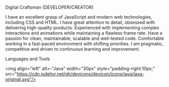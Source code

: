 Digital Craftsman (DEVELOPER/CREATOR)

I have an excellent grasp of JavaScript and modern web technologies, including CSS and HTML. I have great attention to detail, obsessed with delivering high-quality products. Experienced with implementing complex interactions and animations while maintaining a flawless frame rate. Have a passion for clean, maintainable, scalable and well-tested code. Comfortable working in a fast-paced environment with shifting priorities. I am pragmatic, competitive and driven to continuous learning and improvement.

Languages and Tools

<img align="left" alt=-"Java" width="30px" style="padding-right:10px;" src="https://cdn.jsdelivr.net/gh/devicons/devicon/icons/java/java-original.svg"/>

#
